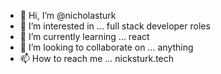 - 👋 Hi, I’m @nicholasturk
- 👀 I’m interested in ... full stack developer roles
- 🌱 I’m currently learning ... react
- 💞️ I’m looking to collaborate on ... anything
- 📫 How to reach me ... nicksturk.tech

<!---
nicholasturk/nicholasturk is a ✨ special ✨ repository because its `README.md` (this file) appears on your GitHub profile.
You can click the Preview link to take a look at your changes.
--->
